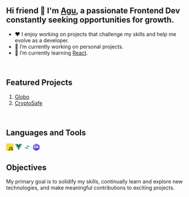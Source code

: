 ## Hi friend 👋 I'm [Agu](https://agucamejo.netlify.app/), a passionate Frontend Dev constantly seeking opportunities for growth. 
- ❤ I enjoy working on projects that challenge my skills and help me evolve as a developer.
- 🔭 I’m currently working on personal projects.
- 🌱 I’m currently learning [React](https://reactjs.org).

<br />

## Featured Projects
1. [Globo](https://globoo.vercel.app/)
2. [CryptoSafe](https://cryptosafearg.netlify.app/)

<br />

## Languages and Tools
<code><img height="20" src="https://raw.githubusercontent.com/github/explore/80688e429a7d4ef2fca1e82350fe8e3517d3494d/topics/javascript/javascript.png"></code>
<code><img height="20" src="https://raw.githubusercontent.com/github/explore/80688e429a7d4ef2fca1e82350fe8e3517d3494d/topics/vue/vue.png"></code>
<code><img height="20" src="https://raw.githubusercontent.com/github/explore/80688e429a7d4ef2fca1e82350fe8e3517d3494d/topics/tailwind/tailwind.png"></code>
<code><img height="20" src="https://raw.githubusercontent.com/github/explore/80688e429a7d4ef2fca1e82350fe8e3517d3494d/topics/csharp/csharp.png"></code>

## Objectives
My primary goal is to solidify my skills, continually learn and explore new technologies, and make meaningful contributions to exciting projects.
